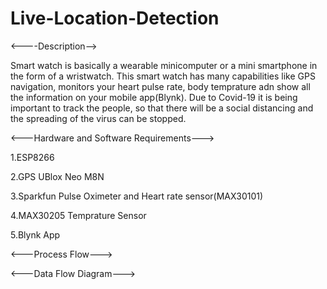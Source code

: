 # Live-Location-Detection

<----Description-->

Smart watch is basically a wearable minicomputer or a mini smartphone in the form of a wristwatch. 
This smart watch has many capabilities like GPS navigation, monitors your heart pulse rate, body temprature adn show all the information 
on your mobile app(Blynk). 
Due to Covid-19 it is being important to track the people, so that there will be a social distancing and the spreading of the virus can be  stopped.



<---Hardware and Software Requirements--->
  
  1.ESP8266
  
  2.GPS UBlox Neo M8N
  
  3.Sparkfun Pulse Oximeter and Heart rate sensor(MAX30101)
  
  4.MAX30205 Temprature Sensor
  
  5.Blynk App


<---Process Flow--->




<---Data Flow Diagram--->





